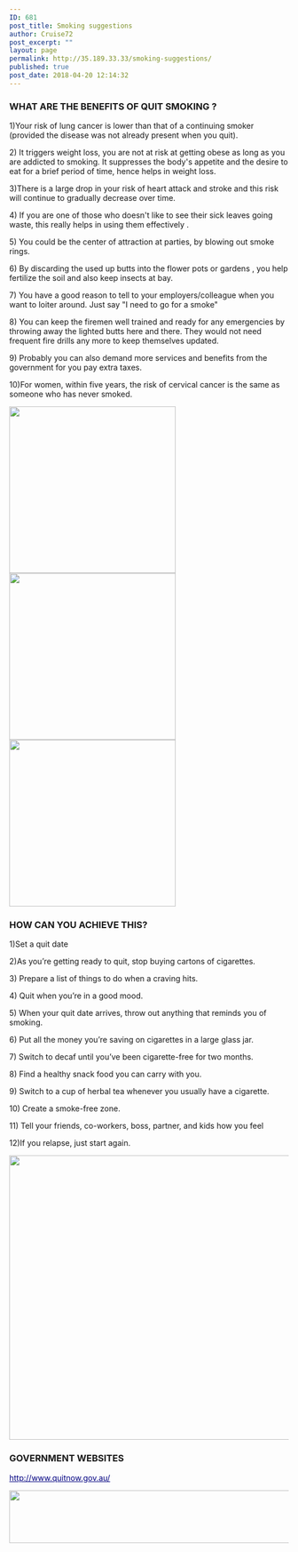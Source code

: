 ```yaml
---
ID: 681
post_title: Smoking suggestions
author: Cruise72
post_excerpt: ""
layout: page
permalink: http://35.189.33.33/smoking-suggestions/
published: true
post_date: 2018-04-20 12:14:32
---
```

<h3>WHAT ARE THE BENEFITS OF QUIT SMOKING ?</h3>		
		<p>1)Your risk of lung cancer is lower than that of a continuing smoker (provided the disease was not already present when you quit).</p><p>2) It triggers weight loss, you are not at risk at getting obese as long as you are addicted to smoking. It suppresses the body's appetite and the desire to eat for a brief period of time, hence helps in weight loss.</p><p>3)There is a large drop in your risk of heart attack and stroke and this risk will continue to gradually decrease over time.</p><p>4) If you are one of those who doesn't like to see their sick leaves going waste, this really helps in using them effectively .</p><p>5) You could be the center of attraction at parties, by blowing out smoke rings.</p><p>6) By discarding the used up butts into the flower pots or gardens , you help fertilize the soil and also keep insects at bay.</p><p>7) You have a good reason to tell to your employers/colleague when you want to loiter around. Just say "I need to go for a smoke"</p><p>8) You can keep the firemen well trained and ready for any emergencies by throwing away the lighted butts here and there. They would not need frequent fire drills any more to keep themselves updated.</p><p>9) Probably you can also demand more services and benefits from the government for you pay extra taxes.</p><p>10)For women, within five years, the risk of cervical cancer is the same as someone who has never smoked.</p><p></p>		
										<img width="300" height="300" src="http://35.189.33.33/wp-content/uploads/2018/04/bee1.png" alt="" srcset="http://35.189.33.33/wp-content/uploads/2018/04/bee1.png 300w, http://35.189.33.33/wp-content/uploads/2018/04/bee1-150x150.png 150w" sizes="(max-width: 300px) 100vw, 300px" />											
										<img width="300" height="300" src="http://35.189.33.33/wp-content/uploads/2018/04/eye-300x300.png" alt="" srcset="http://35.189.33.33/wp-content/uploads/2018/04/eye-300x300.png 300w, http://35.189.33.33/wp-content/uploads/2018/04/eye-150x150.png 150w, http://35.189.33.33/wp-content/uploads/2018/04/eye.png 512w" sizes="(max-width: 300px) 100vw, 300px" />											
										<img width="300" height="300" src="http://35.189.33.33/wp-content/uploads/2018/04/heart-300x300.png" alt="" srcset="http://35.189.33.33/wp-content/uploads/2018/04/heart-300x300.png 300w, http://35.189.33.33/wp-content/uploads/2018/04/heart-150x150.png 150w, http://35.189.33.33/wp-content/uploads/2018/04/heart.png 512w" sizes="(max-width: 300px) 100vw, 300px" />											
			<h3>HOW CAN YOU ACHIEVE THIS?</h3>		
		<p>1)Set a quit date</p><p>2)As you’re getting ready to quit, stop buying cartons of cigarettes.</p><p>3) Prepare a list of things to do when a craving hits.</p><p>4) Quit when you’re in a good mood.</p><p>5) When your quit date arrives, throw out anything that reminds you of smoking.</p><p>6) Put all the money you’re saving on cigarettes in a large glass jar.</p><p>7) Switch to decaf until you’ve been cigarette-free for two months.</p><p>8) Find a healthy snack food you can carry with you.</p><p>9) Switch to a cup of herbal tea whenever you usually have a cigarette.</p><p>10) Create a smoke-free zone.</p><p>11) Tell your friends, co-workers, boss, partner, and kids how you feel</p><p>12)If you relapse, just start again.</p>		
										<img width="512" height="512" src="http://35.189.33.33/wp-content/uploads/2018/04/1470399594_Web_Design.png" alt="" srcset="http://35.189.33.33/wp-content/uploads/2018/04/1470399594_Web_Design.png 512w, http://35.189.33.33/wp-content/uploads/2018/04/1470399594_Web_Design-150x150.png 150w, http://35.189.33.33/wp-content/uploads/2018/04/1470399594_Web_Design-300x300.png 300w" sizes="(max-width: 512px) 100vw, 512px" />											
			<h3>GOVERNMENT WEBSITES</h3>		
		<p><a style="color: #000080;" href="http://www.quitnow.gov.au/">http://www.quitnow.gov.au/</a></p>		
										<img width="984" height="95" src="http://35.189.33.33/wp-content/uploads/2018/04/smokewebsite.png" alt="" srcset="http://35.189.33.33/wp-content/uploads/2018/04/smokewebsite.png 984w, http://35.189.33.33/wp-content/uploads/2018/04/smokewebsite-300x29.png 300w, http://35.189.33.33/wp-content/uploads/2018/04/smokewebsite-768x74.png 768w" sizes="(max-width: 984px) 100vw, 984px" />